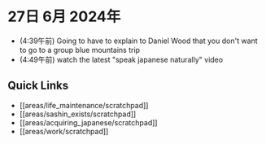 # 27日 6月 2024年
- (4:39午前) Going to have to explain to Daniel Wood that you don't want to go to a group blue mountains trip
- (4:49午前) watch the latest "speak japanese naturally" video

 



## Quick Links
- [[areas/life_maintenance/scratchpad]]
- [[areas/sashin_exists/scratchpad]]
- [[areas/acquiring_japanese/scratchpad]]
- [[areas/work/scratchpad]]
